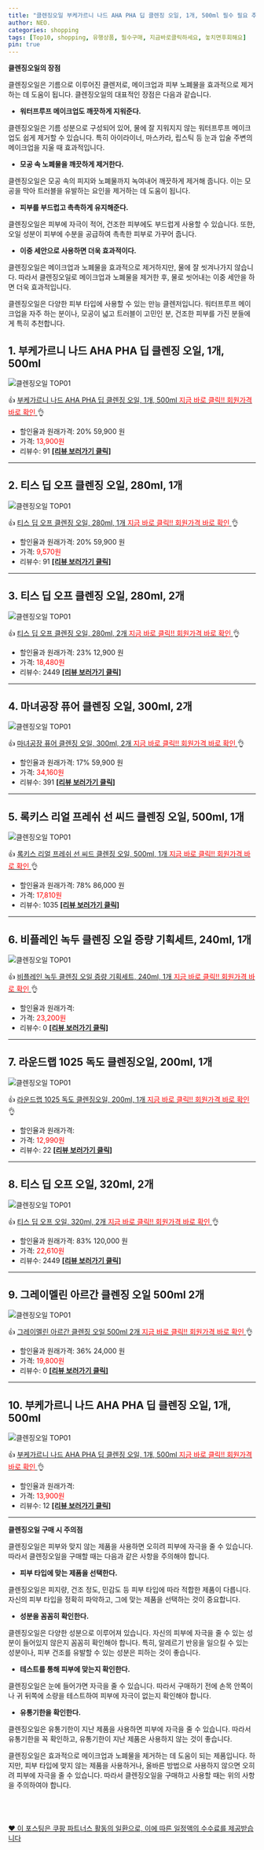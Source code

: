 ```yaml
---
title: "클렌징오일 부케가르니 나드 AHA PHA 딥 클렌징 오일, 1개, 500ml 필수 필요 추천 제품 비교 최저 가격 비교 장점 구매 후기 구매평"
author: NEO.
categories: shopping
tags: [Top10, shopping, 유행상품, 필수구매, 지금바로클릭하세요, 놓치면후회해요]
pin: true
---
```

**클렌징오일의 장점**

클렌징오일은 기름으로 이루어진 클렌저로, 메이크업과 피부 노폐물을 효과적으로 제거하는 데 도움이 됩니다. 클렌징오일의 대표적인 장점은 다음과 같습니다.

* **워터프루프 메이크업도 깨끗하게 지워준다.**

클렌징오일은 기름 성분으로 구성되어 있어, 물에 잘 지워지지 않는 워터프루프 메이크업도 쉽게 제거할 수 있습니다. 특히 아이라이너, 마스카라, 립스틱 등 눈과 입술 주변의 메이크업을 지울 때 효과적입니다.

* **모공 속 노폐물을 깨끗하게 제거한다.**

클렌징오일은 모공 속의 피지와 노폐물까지 녹여내어 깨끗하게 제거해 줍니다. 이는 모공을 막아 트러블을 유발하는 요인을 제거하는 데 도움이 됩니다.

* **피부를 부드럽고 촉촉하게 유지해준다.**

클렌징오일은 피부에 자극이 적어, 건조한 피부에도 부드럽게 사용할 수 있습니다. 또한, 오일 성분이 피부에 수분을 공급하여 촉촉한 피부로 가꾸어 줍니다.

* **이중 세안으로 사용하면 더욱 효과적이다.**

클렌징오일은 메이크업과 노폐물을 효과적으로 제거하지만, 물에 잘 씻겨나가지 않습니다. 따라서 클렌징오일로 메이크업과 노폐물을 제거한 후, 물로 씻어내는 이중 세안을 하면 더욱 효과적입니다.

클렌징오일은 다양한 피부 타입에 사용할 수 있는 만능 클렌저입니다. 워터프루프 메이크업을 자주 하는 분이나, 모공이 넓고 트러블이 고민인 분, 건조한 피부를 가진 분들에게 특히 추천합니다.

   

## 1. 부케가르니 나드 AHA PHA 딥 클렌징 오일, 1개, 500ml

![클렌징오일 TOP01](https://thumbnail8.coupangcdn.com/thumbnails/remote/490x490ex/image/retail/images/7241698839162038-bee7ca56-bff9-4dfa-b7dc-cd1388cc6099.jpg)


👍 [부케가르니 나드 AHA PHA 딥 클렌징 오일, 1개, 500ml <font color=red> 지금 바로 클릭!! 회원가격 바로 확인 </font> ](https://link.coupang.com/re/AFFSDP?lptag=AF3617701&subid=GithubCoopas&pageKey=7185632987&traceid=V0-153&itemId=11630537554&vendorItemId=78905144352) 👌 


- 할인율과 원래가격: 20%  59,900   원
- 가격: <span style='color:red'>13,900원</span>
- 리뷰수: 91  [**[리뷰 보러가기 클릭]**](https://link.coupang.com/re/AFFSDP?lptag=AF3617701&subid=GithubCoopas&pageKey=7185632987&traceid=V0-153&itemId=11630537554&vendorItemId=78905144352)

---


   

## 2. 티스 딥 오프 클렌징 오일, 280ml, 1개

![클렌징오일 TOP01](https://thumbnail6.coupangcdn.com/thumbnails/remote/490x490ex/image/retail/images/4071656313968542-d3f76f43-7d2f-42c8-9d10-7477e3d5687d.jpg)


👍 [티스 딥 오프 클렌징 오일, 280ml, 1개 <font color=red> 지금 바로 클릭!! 회원가격 바로 확인 </font> ](https://link.coupang.com/re/AFFSDP?lptag=AF3617701&subid=GithubCoopas&pageKey=6837794626&traceid=V0-153&itemId=19562632866&vendorItemId=3024513911) 👌 


- 할인율과 원래가격: 20%  59,900   원
- 가격: <span style='color:red'>9,570원</span>
- 리뷰수: 91  [**[리뷰 보러가기 클릭]**](https://link.coupang.com/re/AFFSDP?lptag=AF3617701&subid=GithubCoopas&pageKey=6837794626&traceid=V0-153&itemId=19562632866&vendorItemId=3024513911)

---


   

## 3. 티스 딥 오프 클렌징 오일, 280ml, 2개

![클렌징오일 TOP01](https://thumbnail9.coupangcdn.com/thumbnails/remote/490x490ex/image/retail/images/3040420345625369-d29a7b09-0c68-44a7-af81-a876a03674c8.jpg)


👍 [티스 딥 오프 클렌징 오일, 280ml, 2개 <font color=red> 지금 바로 클릭!! 회원가격 바로 확인 </font> ](https://link.coupang.com/re/AFFSDP?lptag=AF3617701&subid=GithubCoopas&pageKey=6837794626&traceid=V0-153&itemId=20343318909&vendorItemId=70354130703) 👌 


- 할인율과 원래가격: 23%  12,900   원
- 가격: <span style='color:red'>18,480원</span>
- 리뷰수: 2449  [**[리뷰 보러가기 클릭]**](https://link.coupang.com/re/AFFSDP?lptag=AF3617701&subid=GithubCoopas&pageKey=6837794626&traceid=V0-153&itemId=20343318909&vendorItemId=70354130703)

---


   

## 4. 마녀공장 퓨어 클렌징 오일, 300ml, 2개

![클렌징오일 TOP01](https://thumbnail10.coupangcdn.com/thumbnails/remote/490x490ex/image/vendor_inventory/ab91/a214d0e4cc1e34047f57356ddc3ee5687314fa69f018595ce4a54673f3ba.png)


👍 [마녀공장 퓨어 클렌징 오일, 300ml, 2개 <font color=red> 지금 바로 클릭!! 회원가격 바로 확인 </font> ](https://link.coupang.com/re/AFFSDP?lptag=AF3617701&subid=GithubCoopas&pageKey=6165729062&traceid=V0-153&itemId=19516995922&vendorItemId=87933523229) 👌 


- 할인율과 원래가격: 17%  59,900   원
- 가격: <span style='color:red'>34,160원</span>
- 리뷰수: 391  [**[리뷰 보러가기 클릭]**](https://link.coupang.com/re/AFFSDP?lptag=AF3617701&subid=GithubCoopas&pageKey=6165729062&traceid=V0-153&itemId=19516995922&vendorItemId=87933523229)

---


   

## 5. 록키스 리얼 프레쉬 선 씨드 클렌징 오일, 500ml, 1개

![클렌징오일 TOP01](https://thumbnail7.coupangcdn.com/thumbnails/remote/490x490ex/image/vendor_inventory/c2da/3d4a39a5106dadaa07da490ae35cf2f63c10be6dfa0ae4d4347dfe3e4b83.jpg)


👍 [록키스 리얼 프레쉬 선 씨드 클렌징 오일, 500ml, 1개 <font color=red> 지금 바로 클릭!! 회원가격 바로 확인 </font> ](https://link.coupang.com/re/AFFSDP?lptag=AF3617701&subid=GithubCoopas&pageKey=5011421338&traceid=V0-153&itemId=6708783279&vendorItemId=85057597727) 👌 


- 할인율과 원래가격: 78%  86,000   원
- 가격: <span style='color:red'>17,810원</span>
- 리뷰수: 1035  [**[리뷰 보러가기 클릭]**](https://link.coupang.com/re/AFFSDP?lptag=AF3617701&subid=GithubCoopas&pageKey=5011421338&traceid=V0-153&itemId=6708783279&vendorItemId=85057597727)

---


   

## 6. 비플레인 녹두 클렌징 오일 증량 기획세트, 240ml, 1개

![클렌징오일 TOP01](https://thumbnail10.coupangcdn.com/thumbnails/remote/490x490ex/image/retail/images/1592309694718592-c070b08b-e42a-4174-9f1b-5a852871a3f8.jpg)


👍 [비플레인 녹두 클렌징 오일 증량 기획세트, 240ml, 1개 <font color=red> 지금 바로 클릭!! 회원가격 바로 확인 </font> ](https://link.coupang.com/re/AFFSDP?lptag=AF3617701&subid=GithubCoopas&pageKey=7442659164&traceid=V0-153&itemId=19356917601&vendorItemId=80820691704) 👌 


- 할인율과 원래가격: 
- 가격: <span style='color:red'>23,200원</span>
- 리뷰수: 0  [**[리뷰 보러가기 클릭]**](https://link.coupang.com/re/AFFSDP?lptag=AF3617701&subid=GithubCoopas&pageKey=7442659164&traceid=V0-153&itemId=19356917601&vendorItemId=80820691704)

---


   

## 7. 라운드랩 1025 독도 클렌징오일, 200ml, 1개

![클렌징오일 TOP01](https://thumbnail7.coupangcdn.com/thumbnails/remote/490x490ex/image/retail/images/1560776381995-25442ccd-9d5f-4dc2-8b3d-7d9007824194.jpg)


👍 [라운드랩 1025 독도 클렌징오일, 200ml, 1개 <font color=red> 지금 바로 클릭!! 회원가격 바로 확인 </font> ](https://link.coupang.com/re/AFFSDP?lptag=AF3617701&subid=GithubCoopas&pageKey=6279527013&traceid=V0-153&itemId=12887354328&vendorItemId=75869248954) 👌 


- 할인율과 원래가격: 
- 가격: <span style='color:red'>12,990원</span>
- 리뷰수: 22  [**[리뷰 보러가기 클릭]**](https://link.coupang.com/re/AFFSDP?lptag=AF3617701&subid=GithubCoopas&pageKey=6279527013&traceid=V0-153&itemId=12887354328&vendorItemId=75869248954)

---


   

## 8. 티스 딥 오프 오일, 320ml, 2개

![클렌징오일 TOP01](https://thumbnail7.coupangcdn.com/thumbnails/remote/490x490ex/image/retail/images/2356624915994572-11ea8d7c-c25c-44d8-9c12-a5e1d1fdaff3.jpg)


👍 [티스 딥 오프 오일, 320ml, 2개 <font color=red> 지금 바로 클릭!! 회원가격 바로 확인 </font> ](https://link.coupang.com/re/AFFSDP?lptag=AF3617701&subid=GithubCoopas&pageKey=6837794626&traceid=V0-153&itemId=19170755186&vendorItemId=83444264443) 👌 


- 할인율과 원래가격: 83%  120,000   원
- 가격: <span style='color:red'>22,610원</span>
- 리뷰수: 2449  [**[리뷰 보러가기 클릭]**](https://link.coupang.com/re/AFFSDP?lptag=AF3617701&subid=GithubCoopas&pageKey=6837794626&traceid=V0-153&itemId=19170755186&vendorItemId=83444264443)

---


   

## 9. 그레이멜린 아르간 클렌징 오일 500ml 2개

![클렌징오일 TOP01](https://thumbnail6.coupangcdn.com/thumbnails/remote/490x490ex/image/vendor_inventory/18d8/7caab841d4fb81bee60530b14a39504a15c8b79fb88bccd75408ef9a747d.jpg)


👍 [그레이멜린 아르간 클렌징 오일 500ml 2개 <font color=red> 지금 바로 클릭!! 회원가격 바로 확인 </font> ](https://link.coupang.com/re/AFFSDP?lptag=AF3617701&subid=GithubCoopas&pageKey=7251594404&traceid=V0-153&itemId=18447683129&vendorItemId=87854677784) 👌 


- 할인율과 원래가격: 36%  24,000   원
- 가격: <span style='color:red'>19,800원</span>
- 리뷰수: 0  [**[리뷰 보러가기 클릭]**](https://link.coupang.com/re/AFFSDP?lptag=AF3617701&subid=GithubCoopas&pageKey=7251594404&traceid=V0-153&itemId=18447683129&vendorItemId=87854677784)

---


   

## 10. 부케가르니 나드 AHA PHA 딥 클렌징 오일, 1개, 500ml

![클렌징오일 TOP01](https://thumbnail8.coupangcdn.com/thumbnails/remote/490x490ex/image/retail/images/7241698839162038-bee7ca56-bff9-4dfa-b7dc-cd1388cc6099.jpg)


👍 [부케가르니 나드 AHA PHA 딥 클렌징 오일, 1개, 500ml <font color=red> 지금 바로 클릭!! 회원가격 바로 확인 </font> ](https://link.coupang.com/re/AFFSDP?lptag=AF3617701&subid=GithubCoopas&pageKey=7185632987&traceid=V0-153&itemId=11630537554&vendorItemId=78905144352) 👌 


- 할인율과 원래가격: 
- 가격: <span style='color:red'>13,900원</span>
- 리뷰수: 12  [**[리뷰 보러가기 클릭]**](https://link.coupang.com/re/AFFSDP?lptag=AF3617701&subid=GithubCoopas&pageKey=7185632987&traceid=V0-153&itemId=11630537554&vendorItemId=78905144352)

---
**클렌징오일 구매 시 주의점**

클렌징오일은 피부와 맞지 않는 제품을 사용하면 오히려 피부에 자극을 줄 수 있습니다. 따라서 클렌징오일을 구매할 때는 다음과 같은 사항을 주의해야 합니다.

* **피부 타입에 맞는 제품을 선택한다.**

클렌징오일은 피지량, 건조 정도, 민감도 등 피부 타입에 따라 적합한 제품이 다릅니다. 자신의 피부 타입을 정확히 파악하고, 그에 맞는 제품을 선택하는 것이 중요합니다.

* **성분을 꼼꼼히 확인한다.**

클렌징오일은 다양한 성분으로 이루어져 있습니다. 자신의 피부에 자극을 줄 수 있는 성분이 들어있지 않은지 꼼꼼히 확인해야 합니다. 특히, 알레르기 반응을 일으킬 수 있는 성분이나, 피부 건조를 유발할 수 있는 성분은 피하는 것이 좋습니다.

* **테스트를 통해 피부에 맞는지 확인한다.**

클렌징오일은 눈에 들어가면 자극을 줄 수 있습니다. 따라서 구매하기 전에 손목 안쪽이나 귀 뒤쪽에 소량을 테스트하여 피부에 자극이 없는지 확인해야 합니다.

* **유통기한을 확인한다.**

클렌징오일은 유통기한이 지난 제품을 사용하면 피부에 자극을 줄 수 있습니다. 따라서 유통기한을 꼭 확인하고, 유통기한이 지난 제품은 사용하지 않는 것이 좋습니다.

클렌징오일은 효과적으로 메이크업과 노폐물을 제거하는 데 도움이 되는 제품입니다. 하지만, 피부 타입에 맞지 않는 제품을 사용하거나, 올바른 방법으로 사용하지 않으면 오히려 피부에 자극을 줄 수 있습니다. 따라서 클렌징오일을 구매하고 사용할 때는 위의 사항을 주의하여야 합니다.<br><br><br><br><br> [ ❤  이 포스팅은 쿠팡 파트너스 활동의 일환으로, 이에 따른 일정액의 수수료를 제공받습니다](https://link.coupang.com/a/bcEFyh)